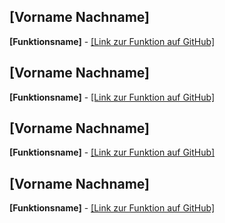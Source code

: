 ﻿## [Vorname Nachname]
**[Funktionsname]** - [[Link zur Funktion auf GitHub]](github.com/TUBSAPISS2019/pm-...)

## [Vorname Nachname]
**[Funktionsname]** - [[Link zur Funktion auf GitHub]](github.com/TUBSAPISS2019/pm-...)

## [Vorname Nachname]
**[Funktionsname]** - [[Link zur Funktion auf GitHub]](github.com/TUBSAPISS2019/pm-...)

## [Vorname Nachname]

**[Funktionsname]** - [[Link zur Funktion auf GitHub]](github.com/TUBSAPISS2019/pm-...)
